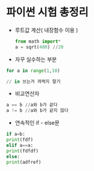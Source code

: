 # 파이썬 시험 총정리

- 루트값 계산( 내장함수 이용 )
    
    ```python
    from math import*
    a = sqrt(400) //20 
    ```
    

- 자꾸 실수하는 부분

```python
for a in range(1,10)

// in 쓰는거 까먹지 말기 
```

- 비교연산자

```python
a == b //a와 b가 같다 
a != b //a와 b가 같지 않다 
```

- 연속적인 if - else문

```python
if a=b:
print(fdf)
elif a==a:
print(fdfdf)
else:
print(adfref)
```